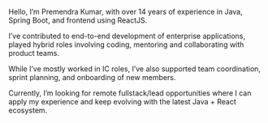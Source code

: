 Hello, I’m Premendra Kumar, with over 14 years of experience in Java, Spring Boot, and frontend using ReactJS.

I’ve contributed to end-to-end development of enterprise applications, played hybrid roles involving coding, mentoring and collaborating with product teams.

While I’ve mostly worked in IC roles, I’ve also supported team coordination, sprint planning, and onboarding of new members.

Currently, I’m looking for remote fullstack/lead opportunities where I can apply my experience and keep evolving with the latest Java + React ecosystem.

